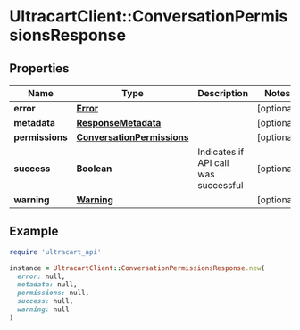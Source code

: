 # UltracartClient::ConversationPermissionsResponse

## Properties

| Name | Type | Description | Notes |
| ---- | ---- | ----------- | ----- |
| **error** | [**Error**](Error.md) |  | [optional] |
| **metadata** | [**ResponseMetadata**](ResponseMetadata.md) |  | [optional] |
| **permissions** | [**ConversationPermissions**](ConversationPermissions.md) |  | [optional] |
| **success** | **Boolean** | Indicates if API call was successful | [optional] |
| **warning** | [**Warning**](Warning.md) |  | [optional] |

## Example

```ruby
require 'ultracart_api'

instance = UltracartClient::ConversationPermissionsResponse.new(
  error: null,
  metadata: null,
  permissions: null,
  success: null,
  warning: null
)
```

